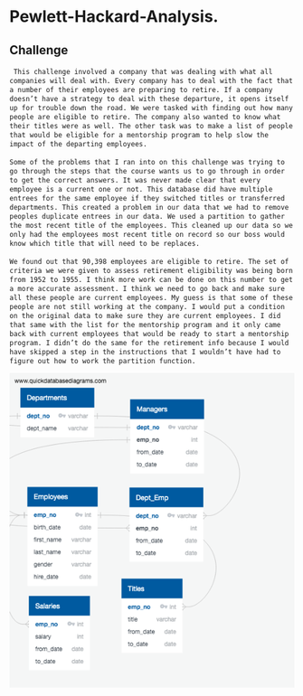 # Pewlett-Hackard-Analysis.
## Challenge
 	 This challenge involved a company that was dealing with what all companies will deal with. Every company has to deal with the fact that a number of their employees are preparing to retire. If a company doesn’t have a strategy to deal with these departure, it opens itself up for trouble down the road. We were tasked with finding out how many people are eligible to retire. The company also wanted to know what their titles were as well. The other task was to make a list of people that would be eligible for a mentorship program to help slow the impact of the departing employees.
	 
	Some of the problems that I ran into on this challenge was trying to go through the steps that the course wants us to go through in order to get the correct answers. It was never made clear that every employee is a current one or not. This database did have multiple entrees for the same employee if they switched titles or transferred departments. This created a problem in our data that we had to remove peoples duplicate entrees in our data. We used a partition to gather the most recent title of the employees. This cleaned up our data so we only had the employees most recent title on record so our boss would know which title that will need to be replaces. 
	
	We found out that 90,398 employees are eligible to retire. The set of criteria we were given to assess retirement eligibility was being born from 1952 to 1955. I think more work can be done on this number to get a more accurate assessment. I think we need to go back and make sure all these people are current employees. My guess is that some of these people are not still working at the company. I would put a condition on the original data to make sure they are current employees. I did that same with the list for the mentorship program and it only came back with current employees that would be ready to start a mentorship program. I didn’t do the same for the retirement info because I would have skipped a step in the instructions that I wouldn’t have had to figure out how to work the partition function.
	
	
![](/EmployeesDB.png)

